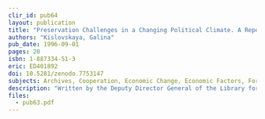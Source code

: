 ```yaml
---
clir_id: pub64
layout: publication
title: "Preservation Challenges in a Changing Political Climate. A Report from Russia"
authors: "Kislovskaya, Galina"
pub_date: 1996-09-01
pages: 20
isbn: 1-887334-51-3
eric: ED401892
doi: 10.5281/zenodo.7753147
subjects: Archives, Cooperation, Economic Change, Economic Factors, Foreign Countries, Government (Administrative Body), Information Storage, Library Collections, Library Funding, Microfilm, Politics, Preservation, Records Management, Social Influences
description: "Written by the Deputy Director General of the Library for Foreign Literature in Moscow. Covers preservation policies and politics in Russian librarianship, preservation challenges, the status of the national preservation program, the value of training, and national and international aspects of cooperation. Illuminates how the substantial political, economic, and social changes in Russia are affecting the preservation efforts of libraries and archives."
files:
  - pub63.pdf
---
```

